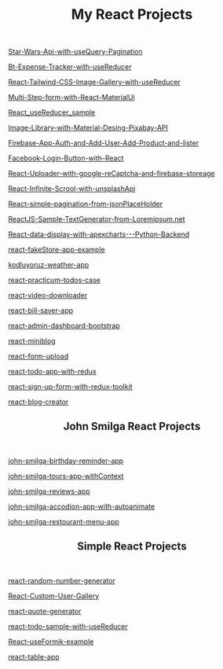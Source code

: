 <div align="center"><h1>My React Projects</h1></div><br/>

<a href="https://github.com/murderuo/0-Star-Wars-Api-with-useQuery-Pagination">Star-Wars-Api-with-useQuery-Pagination</a>


<a href="https://github.com/murderuo/1-Bt-Expense-Tracker-with-useReducer">Bt-Expense-Tracker-with-useReducer</a>


<a href="https://github.com/murderuo/2-React-Tailwind-CSS-Image-Gallery-with-useReducer">React-Tailwind-CSS-Image-Gallery-with-useReducer</a>


<a href="https://github.com/murderuo/3-Multi-Step-form-with-React-MaterialUi">Multi-Step-form-with-React-MaterialUi</a>


<a href="https://github.com/murderuo/React_useReducer_sample">React_useReducer_sample</a>


<a href="https://github.com/murderuo/4-Image-Library-with-Material-Desing-Pixabay-API">Image-Library-with-Material-Desing-Pixabay-API</a>


<a href="https://github.com/murderuo/Firebase-App-Auth-and-Add-User-Add-Product-and-lister">Firebase-App-Auth-and-Add-User-Add-Product-and-lister</a>


<a href="https://github.com/murderuo/Facebook-Login-Button-with-React">Facebook-Login-Button-with-React</a>


<a href="https://github.com/murderuo/React-Uploader-with-google-reCaptcha-and-firebase-storeage">React-Uploader-with-google-reCaptcha-and-firebase-storeage</a>


<a href="https://github.com/murderuo/React-Infinite-Scrool-with-unsplashApi">React-Infinite-Scrool-with-unsplashApi</a>


<a href="https://github.com/murderuo/React-simple-pagination-from-jsonPlaceHolder">React-simple-pagination-from-jsonPlaceHolder</a> 


<a href="https://github.com/murderuo/ReactJS-Sample-TextGenerator-from-Loremipsum.net">ReactJS-Sample-TextGenerator-from-Loremipsum.net</a>


<a href="https://github.com/murderuo/React-data-display-with-apexcharts---Python-Backend">React-data-display-with-apexcharts---Python-Backend</a>


<a href="https://github.com/murderuo/react-fakeStore-app-example">react-fakeStore-app-example</a>


<a href="https://github.com/murderuo/kodluyoruz-weather-app">kodluyoruz-weather-app</a>


<a href="https://github.com/murderuo/react-practicum-todos-case">react-practicum-todos-case</a>


<a href="https://github.com/murderuo/react-video-downloader">react-video-downloader</a>


<a href="https://github.com/murderuo/react-bill-saver-app">react-bill-saver-app</a>


<a href="https://github.com/murderuo/react-admin-dashboard-bootstrap">react-admin-dashboard-bootstrap</a>


<a href="https://github.com/murderuo/react-miniblog">react-miniblog</a>


<a href="https://github.com/murderuo/react-form-upload">react-form-upload </a>


<a href="https://github.com/murderuo/react-todo-app-with-redux">react-todo-app-with-redux </a>


<a href="https://github.com/murderuo/react-sign-up-form-with-redux-toolkit">react-sign-up-form-with-redux-toolkit</a>


<a href="https://github.com/murderuo/react-blog-creator">react-blog-creator</a>


<div align="center"><h2>John Smilga React Projects</h2></div><br/>

<a href="https://github.com/murderuo/john-smilga-birthday-reminder-app">john-smilga-birthday-reminder-app</a>

<a href="https://github.com/murderuo/john-smilga-tours-app-withContext">john-smilga-tours-app-withContext</a>

<a href="https://github.com/murderuo/john-smilga-reviews-app">john-smilga-reviews-app</a>

<a href="https://github.com/murderuo/john-smilga-accodion-app-withautoanimate">john-smilga-accodion-app-with-autoanimate</a>

<a href="https://github.com/murderuo/john-smilga-restourant-menu-app">john-smilga-restourant-menu-app</a>










<div align="center"><h2>Simple React Projects</h2></div><br/>

<a href="https://github.com/murderuo/react-random-number-generator">react-random-number-generator</a>

<a href="https://github.com/murderuo/React-Custom-User-Gallery">React-Custom-User-Gallery</a>

<a href="https://github.com/murderuo/react-quote-generator">react-quote-generator</a> 

<a href="https://github.com/murderuo/react-todo-sample-with-useReducer">react-todo-sample-with-useReducer</a> 

<a href="https://github.com/murderuo/React-useFormik-example">React-useFormik-example</a> 

<a href="https://github.com/murderuo/react-table-app">react-table-app</a> 














